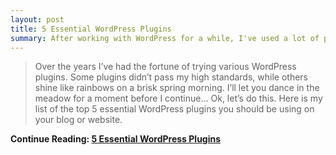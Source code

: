 ```yaml
---
layout: post
title: 5 Essential WordPress Plugins
summary: After working with WordPress for a while, I've used a lot of plugins to make my web development tasks easier. Here's a list of 5 plugins that I use on almost every project.
---
```

>Over the years I’ve had the fortune of trying various WordPress plugins. Some plugins didn’t pass my high standards, while others shine like rainbows on a brisk spring morning. I’ll let you dance in the meadow for a moment before I continue… Ok, let’s do this. Here is my list of the top 5 essential WordPress plugins you should be using on your blog or website.

**Continue Reading: [5 Essential WordPress Plugins](http://www.simplicatedweb.com/blog/web-design/5-essential-wordpress-plugins)**